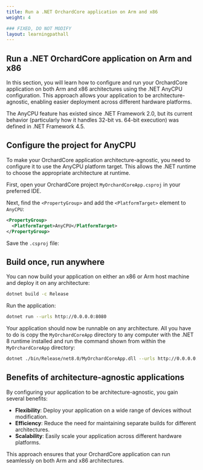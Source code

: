 ```yaml
---
title: Run a .NET OrchardCore application on Arm and x86
weight: 4

### FIXED, DO NOT MODIFY
layout: learningpathall
---
```


## Run a .NET OrchardCore application on Arm and x86

In this section, you will learn how to configure and run your OrchardCore application on both Arm and x86 architectures using the .NET AnyCPU configuration. This approach allows your application to be architecture-agnostic, enabling easier deployment across different hardware platforms.

The AnyCPU feature has existed since .NET Framework 2.0, but its current behavior (particularly how it handles 32-bit vs. 64-bit execution) was defined in .NET Framework 4.5.

## Configure the project for AnyCPU

To make your OrchardCore application architecture-agnostic, you need to configure it to use the AnyCPU platform target. This allows the .NET runtime to choose the appropriate architecture at runtime.

First, open your OrchardCore project `MyOrchardCoreApp.csproj` in your preferred IDE.

Next, find the `<PropertyGroup>` and add the `<PlatformTarget>` element to `AnyCPU`:

```xml
<PropertyGroup>
  <PlatformTarget>AnyCPU</PlatformTarget>
</PropertyGroup>
```

Save the `.csproj` file:

## Build once, run anywhere

You can now build your application on either an x86 or Arm host machine and deploy it on any architecture:

```bash
dotnet build -c Release
```

Run the application:

```bash
dotnet run --urls http://0.0.0.0:8080
```

Your application should now be runnable on any architecture. All you have to do is copy the `MyOrchardCoreApp` directory to any computer with the .NET 8 runtime installed and run the command shown from within the `MyOrchardCoreApp` directory:

```bash
dotnet ./bin/Release/net8.0/MyOrchardCoreApp.dll --urls http://0.0.0.0:8080
```

## Benefits of architecture-agnostic applications

By configuring your application to be architecture-agnostic, you gain several benefits:

- **Flexibility**: Deploy your application on a wide range of devices without modification.
- **Efficiency**: Reduce the need for maintaining separate builds for different architectures.
- **Scalability**: Easily scale your application across different hardware platforms.

This approach ensures that your OrchardCore application can run seamlessly on both Arm and x86 architectures.
